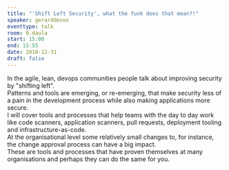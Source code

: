 ```yaml
---
title: "'Shift Left Security', what the funk does that mean?!"
speaker: gerarddevos
eventtype: talk
room: 0.daula
start: 15:00
end: 15:55
date: 2018-12-31
draft: false
---
```


In the agile, lean, devops communities people talk about improving security by "shifting left".  
Patterns and tools are emerging, or re-emerging,
that make security less of a pain in the development process while also making applications more secure.  
I will cover tools and processes that help teams with the day to day work like
code scanners, application scanners, pull requests, deployment tooling and infrastructure-as-code.  
At the organisational level some relatively small changes to, for instance, the change approval process can have a big impact.  
These are tools and processes that have proven themselves at many organisations and perhaps they can do the same for you.  

